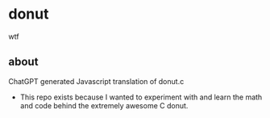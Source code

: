 # donut 
wtf
## about 
ChatGPT generated Javascript translation of donut.c
- This repo exists because I wanted to experiment with and learn the math and code behind the extremely awesome C donut.
